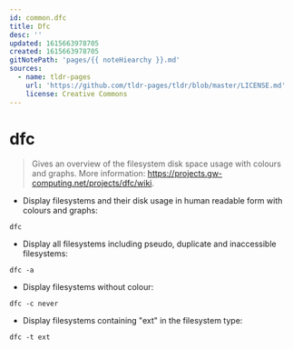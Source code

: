 ```yaml
---
id: common.dfc
title: Dfc
desc: ''
updated: 1615663978705
created: 1615663978705
gitNotePath: 'pages/{{ noteHiearchy }}.md'
sources:
  - name: tldr-pages
    url: 'https://github.com/tldr-pages/tldr/blob/master/LICENSE.md'
    license: Creative Commons
---
```

# dfc

> Gives an overview of the filesystem disk space usage with colours and graphs.
> More information: <https://projects.gw-computing.net/projects/dfc/wiki>.

- Display filesystems and their disk usage in human readable form with colours and graphs:

`dfc`

- Display all filesystems including pseudo, duplicate and inaccessible filesystems:

`dfc -a`

- Display filesystems without colour:

`dfc -c never`

- Display filesystems containing "ext" in the filesystem type:

`dfc -t ext`

